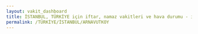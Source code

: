 ```yaml
---
layout: vakit_dashboard
title: İSTANBUL, TÜRKİYE için iftar, namaz vakitleri ve hava durumu - ilçe/eyalet seç
permalink: /TÜRKİYE/İSTANBUL/ARNAVUTKOY
---
```


<script type="text/javascript">
  var GLOBAL_COUNTRY = 'TÜRKİYE';
  var GLOBAL_CITY = 'İSTANBUL';
  var GLOBAL_STATE = 'ARNAVUTKOY';
  var lat = 72;
  var lon = 21;
</script>
